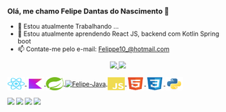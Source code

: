 ### Olá, me chamo Felipe Dantas do Nascimento 👋

- 🔭 Estou atualmente Trabalhando ...
- 🌱 Estou atualmente aprendendo React JS, backend com Kotlin Spring boot
- 📫 Contate-me pelo e-mail: Felippe10_@hotmail.com


<div align="center">
  <a href="https://github.com/felipesekai">
  <img height="180em" src="https://github-readme-stats.vercel.app/api?username=felipesekai&show_icons=true&theme=tokyonight&include_all_commits=true&count_private=true"/>
  <img height="180em" src="https://github-readme-stats.vercel.app/api/top-langs/?username=felipesekai&layout=compact&langs_count=7&theme=tokyonight"/>
</div>

<div style="display: inline_block"><br>
  <img align="center" alt=Felipe-react" height="30" width="40" src="https://raw.githubusercontent.com/devicons/devicon/1119b9f84c0290e0f0b38982099a2bd027a48bf1/icons/react/react-original.svg">
   <img align="center" alt="Felipe-kotlin" height="30" width="40" src="https://raw.githubusercontent.com/devicons/devicon/1119b9f84c0290e0f0b38982099a2bd027a48bf1/icons/kotlin/kotlin-original.svg">
 <img align="center" alt="Felipe-kotlin" height="30" width="40" src="https://github.com/devicons/devicon/blob/master/icons/spring/spring-original.svg">
 <img align="center" alt="Felipe-Java" height="30" width="40" src="https://cdn.jsdelivr.net/gh/devicons/devicon/icons/java/java-original.svg">

  <img align="center" alt="Felipe-Js" height="30" width="40" src="https://raw.githubusercontent.com/devicons/devicon/master/icons/javascript/javascript-plain.svg">
  <img align="center" alt="Felipe-HTML" height="30" width="40" src="https://raw.githubusercontent.com/devicons/devicon/master/icons/html5/html5-original.svg">
  <img align="center" alt="Felipe-CSS" height="30" width="40" src="https://raw.githubusercontent.com/devicons/devicon/master/icons/css3/css3-original.svg">
  <img align="center" alt=Felipe" height="30" width="40" src="https://raw.githubusercontent.com/devicons/devicon/master/icons/python/python-original.svg">
  </div><br>
  
  <div>
    <a href="https://www.instagram.com/felipesekai/" target="_blank"><img src="https://img.shields.io/badge/-Instagram-%23E4405F?style=for-the-badge&logo=instagram&logoColor=white" target="_blank"></a> 
   <a href="https://discord.com/users/padisnei" target="_blank"><img src="https://img.shields.io/badge/Discord-7289DA?style=for-the-badge&logo=discord&logoColor=white" target="_blank"></a> 
    <a href="https://www.linkedin.com/in/felipedantasnascimento/" target="_blank"><img src="https://img.shields.io/badge/-LinkedIn-%230077B5?style=for-the-badge&logo=linkedin&logoColor=white" target="_blank"></a> 
   <a href = "mailto:felipedantas87@gmail.com"><img src="https://img.shields.io/badge/-Gmail-%23333?style=for-the-badge&logo=gmail&logoColor=white" target="_blank"></a
    
  </div>
